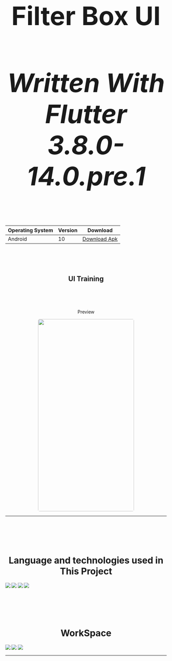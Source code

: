 <div align="center">
  <h1 align='center' style="font-size:5rem"><b>Filter Box UI</b></h1>
  <h4 align='center' style="font-size:5rem"><i>Written With Flutter 3.8.0-14.0.pre.1</i></h4>

Operating System  |  Version  |  Download
------------- | ------------- | -------------
Android  | 10  | [Download Apk](https://codeload.github.com/shervinbdndev/Filter-box-Ui/zip/refs/heads/apk)

</div>
<br><br><br>
<h2 align='center'>
    UI Training
</h2>

<br><br><br>
<div align='center'>
    <p>Preview</p>
    <img style='border-radius:5px' src="https://github.com/shervinbdndev/Filter-box-Ui/blob/android/images/picture.png" width="300px" height="600px"></img>
</div>
<hr>
<br><br><br><br>
<h1 align='center'><b>Language and technologies used in This Project</h1>
<img src="https://img.shields.io/badge/Flutter-%2302569B.svg?style=for-the-badge&logo=Flutter&logoColor=white"></img>
<img src="https://img.shields.io/badge/MUI-%230081CB.svg?style=for-the-badge&logo=mui&logoColor=white"></img>
<img src="https://img.shields.io/badge/Visual_Studio_Code-0078D4?style=for-the-badge&logo=visual%20studio%20code&logoColor=white"></img>
<img src="https://img.shields.io/badge/GitHub-100000?style=for-the-badge&logo=github&logoColor=white"></img>


<br><br><br><br>
<h1 align='center'><b>WorkSpace</h1>
<img src="https://img.shields.io/badge/Intel-Core_i5_10700K-0071C5?style=for-the-badge&logo=intel&logoColor=white"></img>
<img src="https://img.shields.io/badge/NVIDIA-RTX2060 OC-76B900?style=for-the-badge&logo=nvidia&logoColor=white"></img>
<img src="https://img.shields.io/badge/Windows-0078D6?style=for-the-badge&logo=windows&logoColor=white"></img>
<hr>